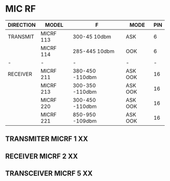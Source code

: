 # MIC RF

| DIRECTION     | MODEL     | F 				| MODE 		|PIN|
| ------------- | ----------|-------			|-------	|--|
|TRANSMIT		| MICRF 113	| 300-45 10dbm		| ASK		|6|
|				| MICRF 114 | 285-445 10dbm		| OOK		|6|
|	-			| 		-	| 		-			|	-		|-|
|RECEIVER		| MICRF 211 | 380-450 -110dbm	| ASK OOK	|16|
|				| MICRF 213 | 300-350 -110dbm	| ASK OOK	|16|
|				| MICRF 220 | 300-450 -110dbm	| ASK OOK	|16|
|				| MICRF 221 | 850-950 -109dbm	| ASK OOK	|16|





## TRANSMITER MICRF 1 XX

## RECEIVER MICRF 2 XX


## TRANSCEIVER  MICRF 5 XX